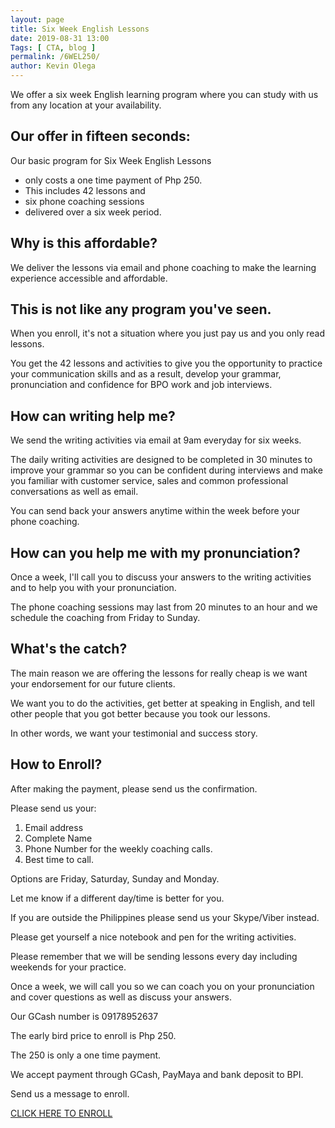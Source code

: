 ```yaml
--- 
layout: page 
title: Six Week English Lessons
date: 2019-08-31 13:00
Tags: [ CTA, blog ]
permalink: /6WEL250/ 
author: Kevin Olega 
--- 
```

We offer a six week English learning program where you can study with us from any location at your availability.

## Our offer in fifteen seconds:

Our basic program for Six Week English Lessons

- only costs a one time payment of Php 250. 
- This includes 42 lessons and
- six phone coaching sessions 
- delivered over a six week period.

## Why is this affordable?

We deliver the lessons via email and phone coaching to make the learning experience accessible and affordable.

## This is not like any program you've seen.

When you enroll, it's not a situation where you just pay us and you only read lessons.

You get the 42 lessons and activities to give you the opportunity to practice your communication skills and as a result, develop your grammar, pronunciation and confidence for BPO work and job interviews.

## How can writing help me?

We send the writing activities via email at 9am everyday for six weeks.

The daily writing activities are designed to be completed in 30 minutes to improve your grammar so you can be confident during interviews and make you familiar with customer service, sales and common professional conversations as well as email.

You can send back your answers anytime within the week before your phone coaching.

## How can you help me with my pronunciation?

Once a week, I'll call you to discuss your answers to the writing activities and to help you with your pronunciation.

The phone coaching sessions may last from 20 minutes to an hour and we schedule the coaching from Friday to Sunday.

## What's the catch?

The main reason we are offering the lessons for really cheap is we want your endorsement for our future clients.

We want you to do the activities, get better at speaking in English, and tell other people that you got better because you took our lessons.

In other words, we want your testimonial and success story.

## How to Enroll?

After making the payment, please send us the confirmation.

Please send us your:

1. Email address
2. Complete Name
3. Phone Number for the weekly coaching calls.
4. Best time to call. 

Options are Friday, Saturday, Sunday and Monday. 

Let me know if a different day/time is better for you.

If you are outside the Philippines please send us your Skype/Viber instead.

Please get yourself a nice notebook and pen for the writing activities.

Please remember that we will be sending lessons every day including weekends for your practice.

Once a week, we will call you so we can coach you on your pronunciation and cover questions as well as discuss your answers.

Our GCash number is 09178952637

The early bird price to enroll is Php 250.

The 250 is only a one time payment.

We accept payment through GCash, PayMaya and bank deposit to BPI.

Send us a message to enroll.

[CLICK HERE TO ENROLL](https://www.facebook.com/callcentertrainingtips/)
